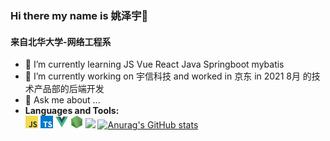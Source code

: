 ### Hi there my name is 姚泽宇👋
#### 来自北华大学-网络工程系
- 🌱 I’m currently learning JS Vue React Java Springboot mybatis
- 🔭 I’m currently working on 宇信科技 and worked in 京东 in 2021 8月 的技术产品部的后端开发
- 💬 Ask me about ...
- **Languages and Tools:**  
<code><img height="20" src="https://raw.githubusercontent.com/github/explore/80688e429a7d4ef2fca1e82350fe8e3517d3494d/topics/javascript/javascript.png"></code>
<code><img height="20" src="https://raw.githubusercontent.com/github/explore/80688e429a7d4ef2fca1e82350fe8e3517d3494d/topics/typescript/typescript.png"></code>
<code><img height="20" src="https://raw.githubusercontent.com/github/explore/80688e429a7d4ef2fca1e82350fe8e3517d3494d/topics/vue/vue.png"></code>
<code><img height="20" src="https://raw.githubusercontent.com/github/explore/80688e429a7d4ef2fca1e82350fe8e3517d3494d/topics/nodejs/nodejs.png"></code>
<code><img height="20" src="https://www.baidu.com/link?url=--RjMvVhKwa4rftqFwibsKIfcV3r1yiy3zqTeKbLYl0wgvwIhVMWKqHIdSElJjNLQbpKRQeNlaVRLY7sQJARVdzlHFPfcvTNOwezqRc7WKt_cwab7Ku0uUHOnPbedsdLsfosdrgf7unKddVWJDydMPzFIdMo0_ALOvCcDVP_y9XZn-0alDdDJ1O7bD4T1dJxSxXy0j6cSDSaxcRxxUjk8_ts0MLKrf3EQHRO0BOyCv_8XEcHlwlvyk1MTF36CHOiNkdQWXBW59upsRtmf1ANPeLQxPY-qFx0X9HyYKqcPC8K1Fzkk1PMD20fh3WV3VqVQsdXBnMjcPEt7fB_NOTIkSFW-O_lJKOBjBhklzb4eck8FF-6jKLCRmX8Tg-KiYH2m25nYpKH9lXC-_yWPCOvDUc7WsWOiHFl3LpZAB0pwnhfD1tychHJII03sLsp1eMEA4dbpXO_zgw3QQOi_95paI8kP7fEvyGpQdBf6mrNV9HwJ4J61YT0Jkwr_B8W4LYFg8FMoGbUKjuBCxHCbI4_o5k38FOYPoIUX3rgLOCNK4yqw5V3Pj9nNpgJzHVzhlmgS_QJM7wDjlUNdwZydOE8cXZ1HFNPd-J-uWlYZCwXedgUohUmQNw8mdDRmOGl5YhDN_1tZcqKRk_hAEBilDT0h6-SoRyaacRhEt8azDUHsq_&wd=&eqid=8681701f0001d5400000000662712ed3"></code>
[![Anurag's GitHub stats](https://github-readme-stats.vercel.app/api?username=aozeyu&show_icons=true&theme=merko)](https://github.com/aozeyu/github-readme-stats)




<!--
**aozeyu/aozeyu** is a ✨ _special_ ✨ repository because its `README.md` (this file) appears on your GitHub profile.

Here are some ideas to get you started:

- 🔭 I’m currently working on ...
- 🌱 I’m currently learning ...
- 👯 I’m looking to collaborate on ...
- 🤔 I’m looking for help with ...
- 💬 Ask me about ...
- 📫 How to reach me: ...
- 😄 Pronouns: ...
- ⚡ Fun fact: ...4月24日
-->
